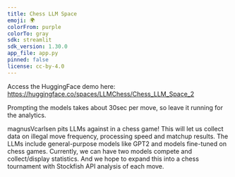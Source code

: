 ```yaml
---
title: Chess LLM Space
emoji: 🌍
colorFrom: purple
colorTo: gray
sdk: streamlit
sdk_version: 1.30.0
app_file: app.py
pinned: false
license: cc-by-4.0
---
```


Access the HuggingFace demo here: https://huggingface.co/spaces/LLMChess/Chess_LLM_Space_2

Prompting the models takes about 30sec per move, so leave it running for the analytics.

magnusVcarlsen pits LLMs against in a chess game! This will let us collect data on illegal move frequency, processing speed and matchup results. The LLMs include general-purpose models like GPT2 and models fine-tuned on chess games. Currently, we can have two models compete and collect/display statistics. And we hope to expand this into a chess tournament with Stockfish API analysis of each move. 
